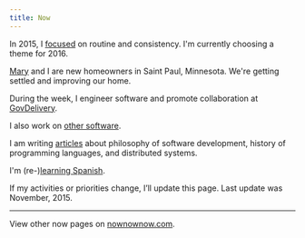 ```yaml
---
title: Now
---
```


In 2015, I [focused](/posts/2015-11-25-themes-as-goals.html) on routine and
consistency. I'm currently choosing a theme for 2016.

[Mary](http://mary.marek-spartz.org) and I are new homeowners in Saint Paul,
Minnesota. We're getting settled and improving our home.

During the week, I engineer software and promote collaboration at
[GovDelivery](https://www.govdelivery.com/).

I also work on [other software](https://github.com/zeckalpha?tab=repositories).

I am writing [articles](/blog.html) about philosophy of software development,
history of programming languages, and distributed systems.

I'm (re-)[learning Spanish](https://www.duolingo.com/zeckalpha).

If my activities or priorities change, I’ll update this page. Last update was
November, 2015.

----

View other now pages on [nownownow.com](http://nownownow.com/).
